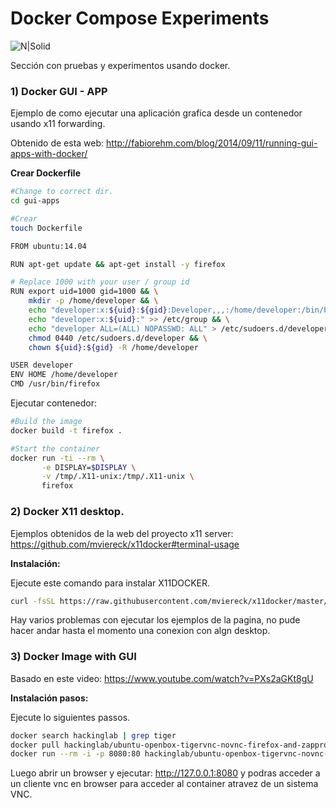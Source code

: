 # Docker Compose Experiments

![N|Solid](https://www.openshift.org/img/logo-docker-h.svg)

Sección con pruebas y experimentos usando docker.

### 1) Docker GUI - APP

Ejemplo de como ejecutar una aplicación grafica desde un contenedor usando x11 forwarding.

Obtenido de esta web: http://fabiorehm.com/blog/2014/09/11/running-gui-apps-with-docker/


**Crear Dockerfile**
```sh
#Change to correct dir.
cd gui-apps

#Crear
touch Dockerfile

FROM ubuntu:14.04

RUN apt-get update && apt-get install -y firefox

# Replace 1000 with your user / group id
RUN export uid=1000 gid=1000 && \
    mkdir -p /home/developer && \
    echo "developer:x:${uid}:${gid}:Developer,,,:/home/developer:/bin/bash" >> /etc/passwd && \
    echo "developer:x:${uid}:" >> /etc/group && \
    echo "developer ALL=(ALL) NOPASSWD: ALL" > /etc/sudoers.d/developer && \
    chmod 0440 /etc/sudoers.d/developer && \
    chown ${uid}:${gid} -R /home/developer

USER developer
ENV HOME /home/developer
CMD /usr/bin/firefox
```

Ejecutar contenedor:

```sh
#Build the image
docker build -t firefox .

#Start the container
docker run -ti --rm \
       -e DISPLAY=$DISPLAY \
       -v /tmp/.X11-unix:/tmp/.X11-unix \
       firefox

```

### 2) Docker X11 desktop.

Ejemplos obtenidos de la web del proyecto x11 server: https://github.com/mviereck/x11docker#terminal-usage

**Instalación:**

Ejecute este comando para instalar X11DOCKER.

```sh
curl -fsSL https://raw.githubusercontent.com/mviereck/x11docker/master/x11docker | sudo bash -s -- --update
```
Hay varios problemas con ejecutar los ejemplos de la pagina, no pude hacer andar hasta el momento una conexion con algn desktop.

### 3) Docker Image with GUI

Basado en este video: https://www.youtube.com/watch?v=PXs2aGKt8gU

**Instalación pasos:**

Ejecute lo siguientes passos.

```sh
docker search hackinglab | grep tiger
docker pull hackinglab/ubuntu-openbox-tigervnc-novnc-firefox-and-zapproxy
docker run --rm -i -p 8080:80 hackinglab/ubuntu-openbox-tigervnc-novnc-firefox-and-zapproxy
```
Luego abrir un browser y ejecutar: http://127.0.0.1:8080 y podras acceder a un cliente vnc en browser para acceder al container atravez de un sistema VNC.


